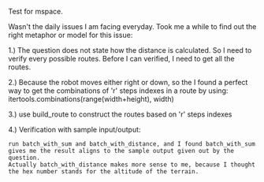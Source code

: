 Test for mspace.

Wasn't the daily issues I am facing everyday.
Took me a while to find out the right metaphor or model for this issue:

1.) The question does not state how the distance is calculated.
So I need to verify every possible routes. Before I can verified, I need to get all the routes.

2.) Because the robot moves either right or down, so the I found a perfect way to get the combinations of 'r' steps indexes in a route by using:
itertools.combinations(range(width+height), width)

3.) use build_route to construct the routes based on 'r' steps indexes

4.) Verification with sample input/output: 

	run batch_with_sum and batch_with_distance, and I found batch_with_sum gives me the result aligns to the sample output given out by the question. 
	Actually batch_with_distance makes more sense to me, because I thought the hex number stands for the altitude of the terrain. 

